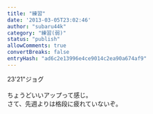 ```yaml
---
title: "練習"
date: '2013-03-05T23:02:46'
author: "subaru44k"
category: "練習(弱)"
status: "publish"
allowComments: true
convertBreaks: false
entryHash: "ad6c2e13996e4ce9014c2ea90a674af9"
---
```

23'21"ジョグ<br>
<br>
ちょうどいいアップって感じ。<br>
さて、先週よりは格段に疲れていないぞ。
